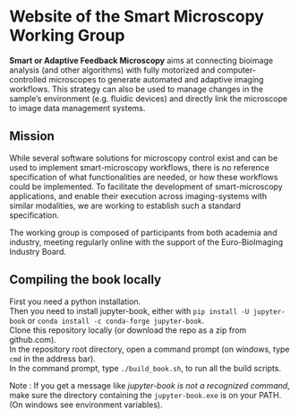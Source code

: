 # Website of the Smart Microscopy Working Group

**Smart or Adaptive Feedback Microscopy** aims at connecting bioimage analysis (and other algorithms) with fully motorized and computer-controlled microscopes to generate automated and adaptive imaging workflows. This strategy can also be used to manage changes in the sample’s environment (e.g. fluidic devices) and directly link the microscope to image data management systems.

## Mission

While several software solutions for microscopy control exist and can be used to implement smart-microscopy workflows, there is no reference specification of what functionalities are needed, or how these workflows could be implemented. To facilitate the development of smart-microscopy applications, and enable their execution across imaging-systems with similar modalities, we are working to establish such a standard specification. 

The working group is composed of participants from both academia and industry, meeting regularly online with the support of the Euro-BioImaging Industry Board.

## Compiling the book locally
First you need a python installation.  
Then you need to install jupyter-book, either with `pip install -U jupyter-book` or `conda install -c conda-forge jupyter-book`.  
Clone this repository locally (or download the repo as a zip from github.com).  
In the repository root directory, open a command prompt (on windows, type `cmd` in the address bar).  
In the command prompt, type `./build_book.sh`, to run all the build scripts.

Note : If you get a message like *jupyter-book is not a recognized command*, make sure the directory containing the `jupyter-book.exe` is on your PATH. (On windows see environment variables).  

